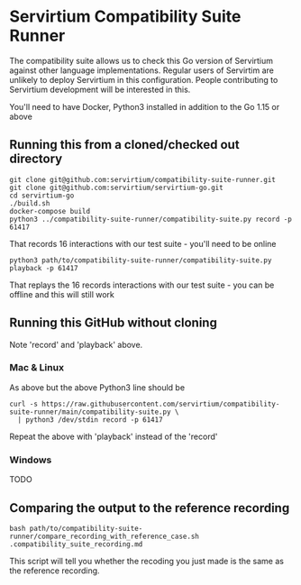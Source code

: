 # Servirtium Compatibility Suite Runner

The compatibility suite allows us to check this Go version of Servirtium against other language implementations. Regular users of Servirtim are unlikely to deploy Servirtium in this configuration. People contributing to Servirtium development will be interested in this.

You'll need to have Docker, Python3 installed in addition to the Go	1.15 or above

## Running this from a cloned/checked out directory

```
git clone git@github.com:servirtium/compatibility-suite-runner.git
git clone git@github.com:servirtium/servirtium-go.git
cd servirtium-go
./build.sh
docker-compose build
python3 ../compatibility-suite-runner/compatibility-suite.py record -p 61417
```

That records 16 interactions with our test suite - you'll need to be online

```
python3 path/to/compatibility-suite-runner/compatibility-suite.py playback -p 61417
```

That replays the 16 records interactions with our test suite - you can be offline and this will still work

## Running this GitHub without cloning

Note 'record' and 'playback' above.

### Mac & Linux

As above but the above Python3 line should be

```
curl -s https://raw.githubusercontent.com/servirtium/compatibility-suite-runner/main/compatibility-suite.py \
  | python3 /dev/stdin record -p 61417  
```

Repeat the above with 'playback' instead of the 'record'


### Windows

TODO

## Comparing the output to the reference recording

```
bash path/to/compatibility-suite-runner/compare_recording_with_reference_case.sh .compatibility_suite_recording.md 
```

This script will tell you whether the recoding you just made is the same as the reference recording.
